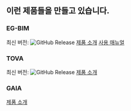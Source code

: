 
## 이런 제품들을 만들고 있습니다.

### EG-BIM  
최신 버전: ![GitHub Release](https://img.shields.io/github/v/release/baron-consultant/eg-bim-release)
 [제품 소개](http://eg-bim.com/egbim/index.php)
 [사용 매뉴얼](https://b17314.github.io/eg-bim_guide/ko)

### TOVA
최신 버전: ![GitHub Release](https://img.shields.io/github/v/release/baron-consultant/tova-release)
 [제품 소개](http://k-tova.com/tova/index.php)

### GAIA
 [제품 소개](http://k-gaia.co.kr/gaia/index.php)

